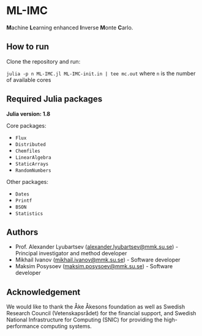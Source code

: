 # ML-IMC
**M**achine **L**earning enhanced **I**nverse **M**onte **C**arlo.

## How to run
Clone the repository and run:

`julia -p n ML-IMC.jl ML-IMC-init.in | tee mc.out` where `n` is the number of available cores

## Required Julia packages
**Julia version: 1.8**

Core packages:
- `Flux`
- `Distributed`
- `Chemfiles`
- `LinearAlgebra`
- `StaticArrays`
- `RandomNumbers`

Other packages:
- `Dates`
- `Printf`
- `BSON`
- `Statistics`

## Authors
- Prof. Alexander Lyubartsev (alexander.lyubartsev@mmk.su.se) - Principal investigator and method developer
- Mikhail Ivanov (mikhail.ivanov@mmk.su.se) - Software developer
- Maksim Posysoev (maksim.posysoev@mmk.su.se) - Software developer

## Acknowledgement
We would like to thank the Åke Åkesons foundation as well as Swedish Research Council (Vetenskapsrådet) for the financial support, 
and Swedish National Infrastructure for Computing (SNIC) for providing the high-performance computing systems.

